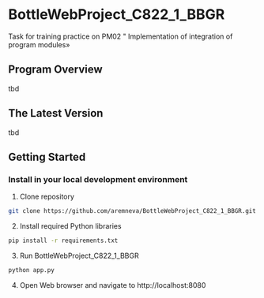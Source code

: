 # BottleWebProject_C822_1_BBGR
Task for training practice on PM02 " Implementation of integration of program modules»

## Program Overview

tbd
    

## The Latest Version

tbd

## Getting Started 

### Install in your local development environment

1. Clone repository
```bash
git clone https://github.com/aremneva/BottleWebProject_C822_1_BBGR.git
```
2. Install required Python libraries
```bash
pip install -r requirements.txt
```
3. Run BottleWebProject_C822_1_BBGR
```bash
python app.py
```
4. Open Web browser and navigate to http://localhost:8080 
